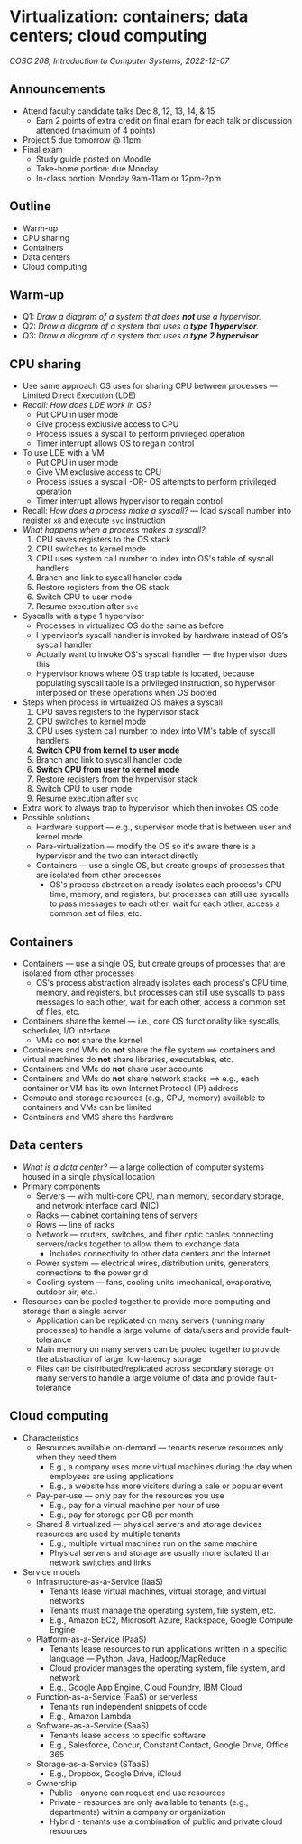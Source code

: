 # Virtualization: containers; data centers; cloud computing
_COSC 208, Introduction to Computer Systems, 2022-12-07_

## Announcements
* Attend faculty candidate talks Dec 8, 12, 13, 14, & 15
    * Earn 2 points of extra credit on final exam for each talk or discussion attended (maximum of 4 points)
* Project 5 due tomorrow @ 11pm 
* Final exam
    * Study guide posted on Moodle
    * Take-home portion: due Monday
    * In-class portion: Monday 9am-11am or 12pm-2pm

## Outline
* Warm-up
* CPU sharing
* Containers
* Data centers
* Cloud computing

## Warm-up
* Q1: _Draw a diagram of a system that does **not** use a hypervisor._
* Q2: _Draw a diagram of a system that uses a **type 1 hypervisor**._
* Q3: _Draw a diagram of a system that uses a **type 2 hypervisor**._

## CPU sharing
* Use same approach OS uses for sharing CPU between processes — Limited Direct Execution (LDE)
* _Recall: How does LDE work in OS?_
    * Put CPU in user mode
    * Give process exclusive access to CPU
    * Process issues a syscall to perform privileged operation
    * Timer interrupt allows OS to regain control
* To use LDE with a VM
    * Put CPU in user mode
    * Give VM exclusive access to CPU
    * Process issues a syscall -OR- OS attempts to perform privileged operation
    * Timer interrupt allows hypervisor to regain control
* Recall: _How does a process make a syscall?_ — load syscall number into register `x8` and execute `svc` instruction
* _What happens when a process makes a syscall?_
    1. CPU saves registers to the OS stack
    2. CPU switches to kernel mode
    3. CPU uses system call number to index into OS's table of syscall handlers 
    4. Branch and link to syscall handler code
    5. Restore registers from the OS stack
    6. Switch CPU to user mode
    7. Resume execution after `svc` 
* Syscalls with a type 1 hypervisor
    * Processes in virtualized OS do the same as before
    * Hypervisor’s syscall handler is invoked by hardware instead of OS’s syscall handler
    * Actually want to invoke OS's syscall handler — the hypervisor does this
    * Hypervisor knows where OS trap table is located, because populating syscall table is a privileged instruction, so hypervisor interposed on these operations when OS booted
* Steps when process in virtualized OS makes a syscall
    1. CPU saves registers to the hypervisor stack
    2. CPU switches to kernel mode
    3. CPU uses system call number to index into VM's table of syscall handlers 
    4. **Switch CPU from kernel to user mode**
    5. Branch and link to syscall handler code
    6. **Switch CPU from user to kernel mode**
    7. Restore registers from the hypervisor stack
    8. Switch CPU to user mode
    9. Resume execution after `svc`
* Extra work to always trap to hypervisor, which then invokes OS code
* Possible solutions
    * Hardware support — e.g., supervisor mode that is between user and kernel mode
    * Para-virtualization — modify the OS so it's aware there is a hypervisor and the two can interact directly
    * Containers — use a single OS, but create groups of processes that are isolated from other processes
        * OS's process abstraction already isolates each process's CPU time, memory, and registers, but processes can still use syscalls to pass messages to each other, wait for each other, access a common set of files, etc.

## Containers
* Containers — use a single OS, but create groups of processes that are isolated from other processes
    * OS's process abstraction already isolates each process's CPU time, memory, and registers, but processes can still use syscalls to pass messages to each other, wait for each other, access a common set of files, etc.
* Containers share the kernel — i.e., core OS functionality like syscalls, scheduler, I/O interface
    * VMs do **not** share the kernel
* Containers and VMs do **not** share the file system ==> containers and virtual machines do **not** share libraries, executables, etc.
* Containers and VMs do **not** share user accounts
* Containers and VMs do **not** share network stacks ==> e.g., each container or VM has its own Internet Protocol (IP) address
* Compute and storage resources (e.g., CPU, memory) available to containers and VMs can be limited
* Containers and VMS share the hardware

## Data centers
* _What is a data center?_ — a large collection of computer systems housed in a single physical location
* Primary components
    * Servers — with multi-core CPU, main memory, secondary storage, and network interface card (NIC)
    * Racks — cabinet containing tens of servers
    * Rows — line of racks
    * Network — routers, switches, and fiber optic cables connecting servers/racks together to allow them to exchange data
        * Includes connectivity to other data centers and the Internet
    * Power system — electrical wires, distribution units, generators, connections to the power grid
    * Cooling system — fans, cooling units (mechanical, evaporative, outdoor air, etc.)
* Resources can be pooled together to provide more computing and storage than a single server
    * Application can be replicated on many servers (running many processes) to handle a large volume of data/users and provide fault-tolerance
    * Main memory on many servers can be pooled together to provide the abstraction of large, low-latency storage
    * Files can be distributed/replicated across secondary storage on many servers to handle a large volume of data and provide fault-tolerance

## Cloud computing
* Characteristics
    * Resources available on-demand — tenants reserve resources only when they need them
        * E.g., a company uses more virtual machines during the day when employees are using applications
        * E.g., a website has more visitors during a sale or popular event
    * Pay-per-use — only pay for the resources you use
        * E.g., pay for a virtual machine per hour of use
        * E.g., pay for storage per GB per month
    * Shared & virtualized — physical servers and storage devices resources are used by multiple tenants
        * E.g., multiple virtual machines run on the same machine
        * Physical servers and storage are usually more isolated than network switches and links
* Service models
    * Infrastructure-as-a-Service (IaaS)
        * Tenants lease virtual machines, virtual storage, and virtual networks
        * Tenants must manage the operating system, file system, etc.
        * E.g., Amazon EC2, Microsoft Azure, Rackspace, Google Compute Engine
    * Platform-as-a-Service (PaaS)
        * Tenants lease resources to run applications written in a specific language — Python, Java, Hadoop/MapReduce
        * Cloud provider manages the operating system, file system, and network
        * E.g., Google App Engine, Cloud Foundry, IBM Cloud
    * Function-as-a-Service (FaaS) or serverless
        * Tenants run independent snippets of code
        * E.g., Amazon Lambda
    * Software-as-a-Service (SaaS)
        * Tenants lease access to specific software
        * E.g., Salesforce, Concur, Constant Contact, Google Drive, Office 365
    * Storage-as-a-Service (STaaS)
        * E.g., Dropbox, Google Drive, iCloud
    * Ownership
        * Public - anyone can request and use resources
        * Private - resources are only available to tenants (e.g., departments) within a company or organization
        * Hybrid - tenants use a combination of public and private cloud resources